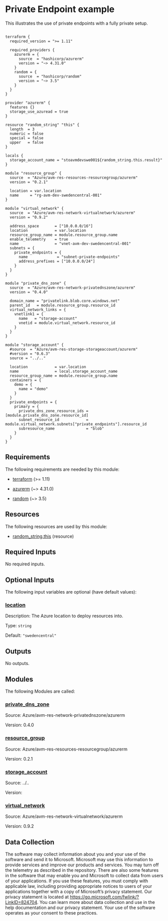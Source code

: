 <!-- BEGIN_TF_DOCS -->
<!-- Code generated by terraform-docs. DO NOT EDIT. -->
# Private Endpoint example

This illustrates the use of private endpoints with a fully private setup.

```hcl

terraform {
  required_version = ">= 1.11"

  required_providers {
    azurerm = {
      source  = "hashicorp/azurerm"
      version = "~> 4.31.0"
    }
    random = {
      source  = "hashicorp/random"
      version = "~> 3.5"
    }
  }
}

provider "azurerm" {
  features {}
  storage_use_azuread = true
}

resource "random_string" "this" {
  length  = 3
  numeric = false
  special = false
  upper   = false
}

locals {
  storage_account_name = "stoavmdevswe001${random_string.this.result}"
}

module "resource_group" {
  source  = "Azure/avm-res-resources-resourcegroup/azurerm"
  version = "0.2.1"

  location = var.location
  name     = "rg-avm-dev-swedencentral-001"
}

module "virtual_network" {
  source  = "Azure/avm-res-network-virtualnetwork/azurerm"
  version = "0.9.2"

  address_space       = ["10.0.0.0/16"]
  location            = var.location
  resource_group_name = module.resource_group.name
  enable_telemetry    = true
  name                = "vnet-avm-dev-swedencentral-001"
  subnets = {
    private_endpoints = {
      name             = "subnet-private-endpoints"
      address_prefixes = ["10.0.0.0/24"]
    }
  }
}

module "private_dns_zone" {
  source  = "Azure/avm-res-network-privatednszone/azurerm"
  version = "0.4.0"

  domain_name = "privatelink.blob.core.windows.net"
  parent_id   = module.resource_group.resource_id
  virtual_network_links = {
    vnetlink1 = {
      name   = "storage-account"
      vnetid = module.virtual_network.resource_id
    }
  }
}

module "storage_account" {
  #source  = "Azure/avm-res-storage-storageaccount/azurerm"
  #version = "0.6.3"
  source = "../.."

  location            = var.location
  name                = local.storage_account_name
  resource_group_name = module.resource_group.name
  containers = {
    demo = {
      name = "demo"
    }
  }
  private_endpoints = {
    primary = {
      private_dns_zone_resource_ids = [module.private_dns_zone.resource_id]
      subnet_resource_id            = module.virtual_network.subnets["private_endpoints"].resource_id
      subresource_name              = "blob"
    }
  }
}
```

<!-- markdownlint-disable MD033 -->
## Requirements

The following requirements are needed by this module:

- <a name="requirement_terraform"></a> [terraform](#requirement\_terraform) (>= 1.11)

- <a name="requirement_azurerm"></a> [azurerm](#requirement\_azurerm) (~> 4.31.0)

- <a name="requirement_random"></a> [random](#requirement\_random) (~> 3.5)

## Resources

The following resources are used by this module:

- [random_string.this](https://registry.terraform.io/providers/hashicorp/random/latest/docs/resources/string) (resource)

<!-- markdownlint-disable MD013 -->
## Required Inputs

No required inputs.

## Optional Inputs

The following input variables are optional (have default values):

### <a name="input_location"></a> [location](#input\_location)

Description: The Azure location to deploy resources into.

Type: `string`

Default: `"swedencentral"`

## Outputs

No outputs.

## Modules

The following Modules are called:

### <a name="module_private_dns_zone"></a> [private\_dns\_zone](#module\_private\_dns\_zone)

Source: Azure/avm-res-network-privatednszone/azurerm

Version: 0.4.0

### <a name="module_resource_group"></a> [resource\_group](#module\_resource\_group)

Source: Azure/avm-res-resources-resourcegroup/azurerm

Version: 0.2.1

### <a name="module_storage_account"></a> [storage\_account](#module\_storage\_account)

Source: ../..

Version:

### <a name="module_virtual_network"></a> [virtual\_network](#module\_virtual\_network)

Source: Azure/avm-res-network-virtualnetwork/azurerm

Version: 0.9.2

<!-- markdownlint-disable-next-line MD041 -->
## Data Collection

The software may collect information about you and your use of the software and send it to Microsoft. Microsoft may use this information to provide services and improve our products and services. You may turn off the telemetry as described in the repository. There are also some features in the software that may enable you and Microsoft to collect data from users of your applications. If you use these features, you must comply with applicable law, including providing appropriate notices to users of your applications together with a copy of Microsoft’s privacy statement. Our privacy statement is located at <https://go.microsoft.com/fwlink/?LinkID=824704>. You can learn more about data collection and use in the help documentation and our privacy statement. Your use of the software operates as your consent to these practices.
<!-- END_TF_DOCS -->